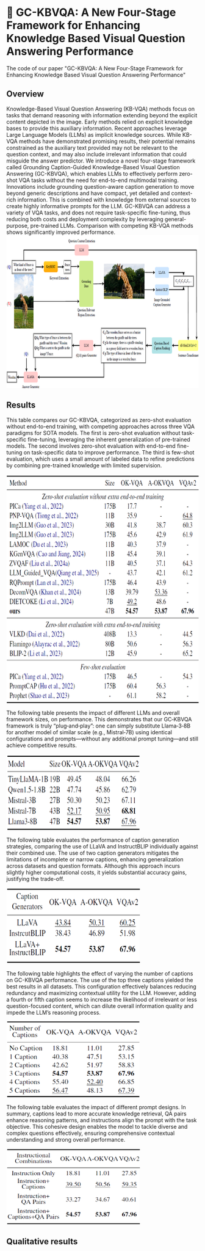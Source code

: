 # 🚀 GC-KBVQA: A New Four-Stage Framework for Enhancing Knowledge Based Visual Question Answering Performance

The code of our paper "GC-KBVQA: A New Four-Stage Framework for Enhancing Knowledge Based Visual Question Answering Performance"

## Overview
Knowledge-Based Visual Question Answering (KB-VQA) methods focus on tasks that demand reasoning with information extending beyond the explicit content depicted in the image. Early methods relied on explicit knowledge bases to provide this auxiliary information. Recent approaches leverage Large Language Models (LLMs) as implicit knowledge sources. While KB-VQA methods have demonstrated promising results, their potential remains constrained as the auxiliary text provided may not be relevant to the question context, and may also include irrelevant information that could misguide the answer predictor. We introduce a novel four-stage framework called Grounding Caption-Guided Knowledge-Based Visual Question Answering (GC-KBVQA), which enables LLMs to effectively perform zero-shot VQA tasks without the need for end-to-end multimodal training. Innovations include grounding question-aware caption generation to move beyond generic descriptions and have compact, yet detailed and context-rich information. This is combined with knowledge from external sources to create highly informative prompts for the LLM. GC-KBVQA can address a variety of VQA tasks, and does not require task-specific fine-tuning, thus reducing both costs and deployment complexity by leveraging general-purpose, pre-trained LLMs. Comparison with competing KB-VQA methods shows significantly improved performance.
<img src="./Imgs/framework.png" alt="drawing" width="800" height="400"/>

## Results
This table compares our GC-KBVQA, categorized as zero-shot evaluation without end-to-end training, with competing approaches across three VQA paradigms for SOTA models. The first is zero-shot evaluation without task-specific fine-tuning, leveraging the inherent generalization of pre-trained models. The second involves zero-shot evaluation with end-to-end fine-tuning on task-specific data to improve performance. The third is few-shot evaluation, which uses a small amount of labeled data to refine predictions by combining pre-trained knowledge with limited supervision.

<img src="./Imgs/table1.png" alt="drawing" width="600" height="600"/>

The following table presents the impact of different LLMs and overall framework sizes, on performance. This demonstrates that our GC‑KBVQA framework is truly “plug‑and‑play”: one can simply substitute Llama‑3‑8B for another model of similar scale (e.g., Mistral‑7B) using identical configurations and prompts—without any additional prompt tuning—and still achieve competitive results.

<img src="./Imgs/table2.png" alt="drawing" width="350" height="200"/>

The following table evaluates the performance of caption generation strategies, comparing the use of LLaVA and InstructBLIP individually against their combined use. The use of two caption generators mitigates the limitations of incomplete or narrow captions, enhancing generalization across datasets and question formats. Although this approach incurs slightly higher computational costs, it yields substantial accuracy gains, justifying the trade-off.

<img src="./Imgs/table3.png" alt="drawing" width="350" height="200"/>

The following table highlights the effect of varying the number of captions on GC-KBVQA performance. The use of the top three captions yielded the best results in all datasets. This configuration effectively balances reducing redundancy and maximizing contextual utility for the LLM. However, adding a fourth or fifth caption seems to increase the likelihood of irrelevant or less question-focused content, which can dilute overall information quality and impede the LLM’s reasoning process.

<img src="./Imgs/table4.png" alt="drawing" width="350" height="200"/>

The following table evaluates the impact of different prompt designs. In summary, captions lead to more accurate knowledge retrieval, QA pairs enhance reasoning patterns, and instructions align the prompt with the task objective. This cohesive design enables the model to tackle diverse and complex questions effectively, ensuring comprehensive contextual understanding and strong overall performance.

<img src="./Imgs/table5.png" alt="drawing" width="350" height="200"/>

## Qualitative results

